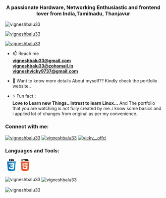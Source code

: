 <h3 align="center">A passionate Hardware, Networking Enthusiastic and  frontend lover from India,Tamilnadu, Thanjavur</h3>

<p align="left"> <img src="https://komarev.com/ghpvc/?username=vigneshbalu33&label=Profile%20views&color=0e75b6&style=flat" alt="vigneshbalu33" /> </p>

<p align="left"> <a href="https://github.com/ryo-ma/github-profile-trophy"><img src="https://github-profile-trophy.vercel.app/?username=vigneshbalu33" alt="vigneshbalu33" /></a> </p>

<p align="left"> <a href="https://twitter.com/vigneshbalu33" target="blank"><img src="https://img.shields.io/twitter/follow/vicky__officl?logo=twitter&style=for-the-badge" alt="vigneshbalu33" /></a> </p>

- 📫 Reach me  <br>
**vigneshbalu33@gmail.com** <br>
              **vigneshbalu33@zohomail.in** <br>
**vigneshvicky9737@gmail.com** <br>
- 📄 Want to know more details About myself?? Kindly check the portfolio website..

- ⚡ Fun fact : <br>
   **Love to Learn new Things.. Intrest to learn Linux...**
 And  The portfolio that you are watching is not fully created by me..i know some basics and i applied lot of changes from original as per my convenience..


<h3 align="left">Connect with me:</h3>
<p align="left">
<a href="https://twitter.com/vigneshbalu33" target="blank"><img align="center" src="https://raw.githubusercontent.com/rahuldkjain/github-profile-readme-generator/master/src/images/icons/Social/twitter.svg" alt="vigneshbalu33" height="30" width="40" /></a>
<a href="https://linkedin.com/in/vigneshbalu33" target="blank"><img align="center" src="https://raw.githubusercontent.com/rahuldkjain/github-profile-readme-generator/master/src/images/icons/Social/linked-in-alt.svg" alt="vigneshbalu33" height="30" width="40" /></a>
<a href="https://instagram.com/vicky__officl" target="blank"><img align="center" src="https://raw.githubusercontent.com/rahuldkjain/github-profile-readme-generator/master/src/images/icons/Social/instagram.svg" alt="vicky__offcl" height="30" width="40" /></a>
</p>

<h3 align="left">Languages and Tools:</h3>
<p align="left"> <a href="https://www.w3schools.com/css/" target="_blank" rel="noreferrer"> <img src="https://raw.githubusercontent.com/devicons/devicon/master/icons/css3/css3-original-wordmark.svg" alt="css3" width="40" height="40"/> </a> <a href="https://www.w3.org/html/" target="_blank" rel="noreferrer"> <img src="https://raw.githubusercontent.com/devicons/devicon/master/icons/html5/html5-original-wordmark.svg" alt="html5" width="40" height="40"/> </a> </p>

<p><img align="left" src="https://github-readme-stats.vercel.app/api/top-langs?username=vigneshbalu33&show_icons=true&locale=en&layout=compact" alt="vigneshbalu33" /></p>

<p>&nbsp;<img align="center" src="https://github-readme-stats.vercel.app/api?username=vigneshbalu33&show_icons=true&locale=en" alt="vigneshbalu33" /></p>

<p><img align="center" src="https://github-readme-streak-stats.herokuapp.com/?user=vigneshbalu33&" alt="vigneshbalu33" /></p>
